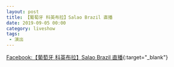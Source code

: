 ```yaml
---
layout: post
title: 【葡萄牙 科英布拉】Salao Brazil 直播
date: 2019-09-05 00:00
category: liveshow
tags:
 - 演出
---
```


[Facebook:【葡萄牙 科英布拉】Salao Brazil 直播](https://www.facebook.com/114314428584386/videos/473743516813197/){:target="_blank"}
